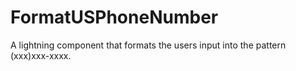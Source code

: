 # FormatUSPhoneNumber
A lightning component that formats the users input into the pattern (xxx)xxx-xxxx.
